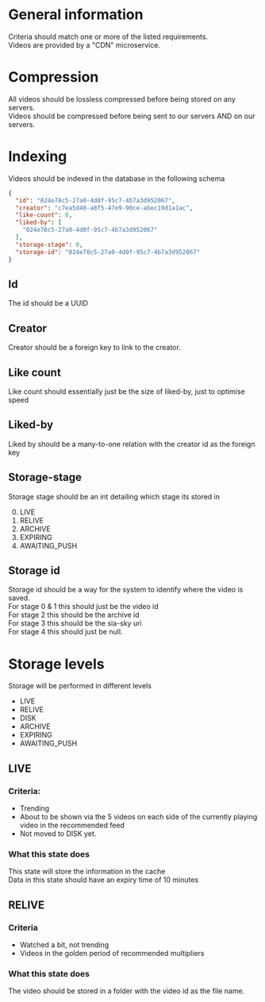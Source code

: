 # General information

Criteria should match one or more of the listed requirements.  
Videos are provided by a "CDN" microservice.

# Compression

All videos should be lossless compressed before being stored on any servers.  
Videos should be compressed before being sent to our servers AND on our servers.

# Indexing

Videos should be indexed in the database in the following schema

```json
{
  "id": "024e78c5-27a0-4d0f-95c7-4b7a3d952067",
  "creator": "c7ea5d40-a8f5-47e9-90ce-abec19d1a1ac",
  "like-count": 0,
  "liked-by": [
    "024e78c5-27a0-4d0f-95c7-4b7a3d952067"
  ],
  "storage-stage": 0,
  "storage-id": "024e78c5-27a0-4d0f-95c7-4b7a3d952067"
}
```

## Id

The id should be a UUID

## Creator

Creator should be a foreign key to link to the creator.

## Like count

Like count should essentially just be the size of liked-by, just to optimise speed

## Liked-by

Liked by should be a many-to-one relation with the creator id as the foreign key

## Storage-stage

Storage stage should be an int detailing which stage its stored in

0. LIVE
1. RELIVE
2. ARCHIVE
3. EXPIRING
4. AWAITING_PUSH

## Storage id

Storage id should be a way for the system to identify where the video is saved.  
For stage 0 & 1 this should just be the video id  
For stage 2 this should be the archive id  
For stage 3 this should be the sia-sky uri  
For stage 4 this should just be null.

# Storage levels

Storage will be performed in different levels

- LIVE
- RELIVE
- DISK
- ARCHIVE
- EXPIRING
- AWAITING_PUSH

## LIVE

### Criteria:

- Trending
- About to be shown via the 5 videos on each side of the currently playing video in the recommended feed
- Not moved to DISK yet.

### What this state does

This state will store the information in the cache  
Data in this state should have an expiry time of 10 minutes

## RELIVE

### Criteria

- Watched a bit, not trending
- Videos in the golden period of recommended multipliers

### What this state does

The video should be stored in a folder with the video id as the file name.